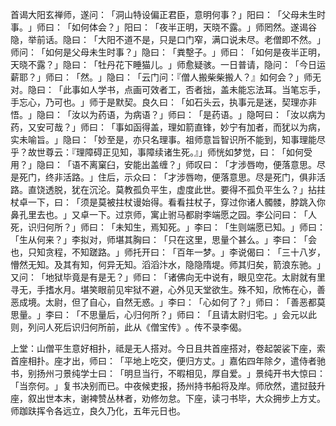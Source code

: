 首谒大阳玄禅师，遂问：​「洞山特设偏正君臣，意明何事？​」阳曰：​「父母未生时事。​」师曰：​「如何体会？​」阳曰：​「夜半正明，天晓不露。​」师罔然。遂谒谷隐，举前话。隐曰：​「大阳不道不是，只是口门窄，满口说未尽。老僧即不然。​」师问：​「如何是父母未生时事？​」隐曰：​「粪墼子。​」师曰：​「如何是夜半正明，天晓不露？​」隐曰：​「牡丹花下睡猫儿。​」师愈疑骇。一日普请，隐问：​「今日运薪耶？​」师曰：​「然。​」隐曰：​「云门问：『僧人搬柴柴搬人？』如何会？​」师无对。隐曰：​「此事如人学书，点画可效者工，否者拙，盖未能忘法耳。当笔忘手，手忘心，乃可也。​」师于是默契。良久曰：​「如石头云，执事元是迷，契理亦非悟。​」隐曰：​「汝以为药语，为病语？​」师曰：​「是药语。​」隐呵曰：​「汝以病为药，又安可哉？​」师曰：​「事如函得盖，理如箭直锋，妙宁有加者，而犹以为病，实未喻旨。​」隐曰：​「妙至是，亦只名理事。祖师意旨智识所不能到，知事理能尽乎？故世尊云：『理障碍正见知，事障续诸生死。』」师恍如梦觉，曰：​「如何受用？​」隐曰：​「语不离窠臼，安能出盖缠？​」师叹曰：​「才涉唇吻，便落意思。尽是死门，终非活路。​」住后，示众曰：​「才涉唇吻，便落意思。尽是死门，俱非活路。直饶透脱，犹在沉沦。莫教孤负平生，虚度此世。要得不孤负平生么？​」拈拄杖卓一下，曰：​「须是莫被拄杖谩始得。看看拄杖子，穿过你诸人髑髅，脖跳入你鼻孔里去也。​」又卓一下。过京师，寓止驸马都尉李端愿之园。李公问曰：​「人死，识归何所？​」师曰：​「未知生，焉知死。​」李曰：​「生则端愿已知。​」师曰：​「生从何来？​」李拟对，师堪其胸曰：​「只在这里，思量个甚么。​」李曰：​「会也，只知贪程，不知蹉路。​」师托开曰：​「百年一梦。​」李说偈曰：​「三十八岁，懵然无知。及其有知，何异无知。滔滔汴水，隐隐隋堤。师其归矣，箭浪东驰。​」又问：​「地狱毕竟是有是无？​」师曰：​「诸佛向无中说有，眼见空花。太尉就有里寻无，手搘水月。堪笑眼前见牢狱不避，心外见天堂欲生。殊不知，欣怖在心，善恶成境。太尉，但了自心，自然无惑。​」李曰：​「心如何了？​」师曰：​「善恶都莫思量。​」李曰：​「不思量后，心归何所？​」师曰：​「且请太尉归宅。​」会元以此则，列问人死后识归何所前，此从《僧宝传》​。传不录李偈。

上堂：山僧平生意好相扑，祗是无人搭对。今日且共首座搭对，卷起袈裟下座，索首座相扑。座才出，师曰：​「平地上吃交，便归方丈。​」嘉佑四年除夕，遣侍者驰书，别扬州刁景纯学士曰：​「明旦当行，不暇相见，厚自爱。​」景纯开书大惊曰：​「当奈何。​」复书决别而已。中夜候吏报，扬州持书船将及岸。师欣然，遣挝鼓升座，叙出世本末，谢裨赞丛林者，劝修勿怠。下座，读刁书毕，大众拥步上方丈。师跏趺挥令各远立，良久乃化，五年元日也。